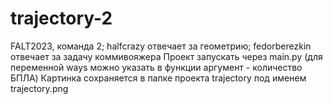 # trajectory-2
FALT2023, команда 2; halfcrazy отвечает за геометрию; fedorberezkin отвечает за задачу коммивояжера
Проект запускать через main.py (для переменной ways можно указать в функции аргумент - количество БПЛА)
Картинка сохраняется в папке проекта trajectory под именем trajectory.png

